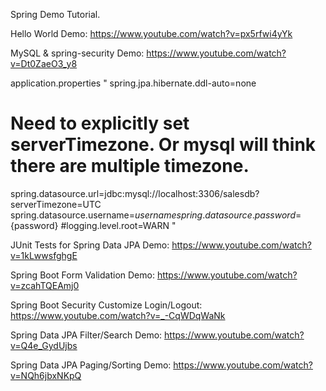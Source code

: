 
Spring Demo Tutorial. 

Hello World Demo: https://www.youtube.com/watch?v=px5rfwi4yYk

MySQL & spring-security Demo: https://www.youtube.com/watch?v=Dt0ZaeO3_y8

application.properties
"
spring.jpa.hibernate.ddl-auto=none
# Need to explicitly set serverTimezone. Or mysql will think there are multiple timezone. 
spring.datasource.url=jdbc:mysql://localhost:3306/salesdb?serverTimezone=UTC
spring.datasource.username=${username}
spring.datasource.password=${password}
#logging.level.root=WARN
"

JUnit Tests for Spring Data JPA Demo: https://www.youtube.com/watch?v=1kLwwsfghgE 


Spring Boot Form Validation Demo: https://www.youtube.com/watch?v=zcahTQEAmj0 

Spring Boot Security Customize Login/Logout: https://www.youtube.com/watch?v=_-CqWDqWaNk

Spring Data JPA Filter/Search Demo: https://www.youtube.com/watch?v=Q4e_GydUjbs 

Spring Data JPA Paging/Sorting Demo: https://www.youtube.com/watch?v=NQh6jbxNKpQ






